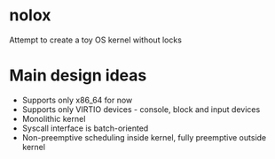 # nolox
Attempt to create a toy OS kernel without locks

# Main design ideas

* Supports only x86_64 for now
* Supports only VIRTIO devices - console, block and input devices
* Monolithic kernel
* Syscall interface is batch-oriented
* Non-preemptive scheduling inside kernel, fully preemptive outside kernel
